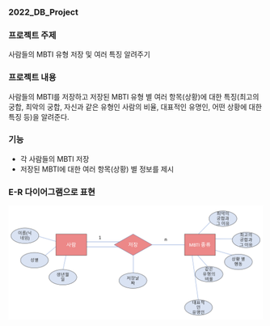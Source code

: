### 2022_DB_Project

### 프로젝트 주제 
사람들의 MBTI 유형 저장 및 여러 특징 알려주기


### 프로젝트 내용
사람들의 MBTI를 저장하고 저장된 MBTI 유형 별 여러 항목(상황)에 대한 특징(최고의 궁합, 최악의 궁합, 자신과 같은 유형인 사람의 비율, 대표적인 유명인, 어떤 상황에 대한 특징 등)을 알려준다.


### 기능
* 각 사람들의 MBTI 저장 
* 저장된 MBTI에 대한 여러 항목(상황) 별 정보를 제시

### E-R 다이어그램으로 표현
![ERdiagram](./ERdiagram.png)
